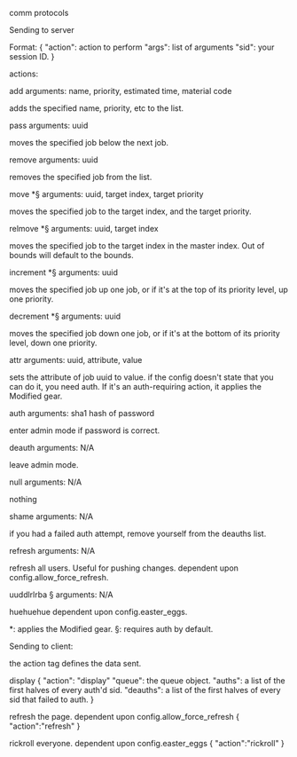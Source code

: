 
comm protocols

Sending to server

Format:
{
	"action": action to perform
	"args": list of arguments
	"sid": your session ID.
}

actions:


add
arguments: name, priority, estimated time, material code

adds the specified name, priority, etc to the list.


pass
arguments: uuid

moves the specified job below the next job.


remove
arguments: uuid

removes the specified job from the list.


move *§
arguments: uuid, target index, target priority

moves the specified job to the target index, and the target priority.


relmove *§
arguments: uuid, target index

moves the specified job to the target index in the master index. Out of bounds will default to the bounds.


increment *§
arguments: uuid

moves the specified job up one job, or if it's at the top of its priority level, up one priority.


decrement *§
arguments: uuid

moves the specified job down one job, or if it's at the bottom of its priority level, down one priority.


attr 
arguments: uuid, attribute, value

sets the attribute of job uuid to value. if the config doesn't state that you can do it, you need auth. If it's an auth-requiring action, it applies the Modified gear.


auth
arguments: sha1 hash of password

enter admin mode if password is correct.


deauth
arguments: N/A

leave admin mode.


null
arguments: N/A

nothing


shame
arguments: N/A

if you had a failed auth attempt, remove yourself from the deauths list.


refresh
arguments: N/A

refresh all users. Useful for pushing changes.
dependent upon config.allow_force_refresh.


uuddlrlrba §
arguments: N/A

huehuehue
dependent upon config.easter_eggs.


*: applies the Modified gear.
§: requires auth by default.


Sending to client:

the action tag defines the data sent.


display
{
	"action": "display"
	"queue": the queue object.
	"auths": a list of the first halves of every auth'd sid.
	"deauths": a list of the first halves of every sid that failed to auth.
}

refresh the page.
dependent upon config.allow_force_refresh
{
	"action":"refresh"
}

rickroll everyone.
dependent upon config.easter_eggs
{
	"action":"rickroll"
}
